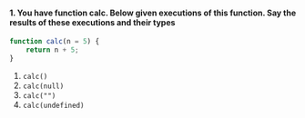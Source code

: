 #### 1. You have function calc. Below given executions of this function. Say the results of these executions and their types 
```javascript
function calc(n = 5) {
	return n + 5;
}
```
1. `calc()`
2. `calc(null)`
3. `calc("")`
4. `calc(undefined)`

